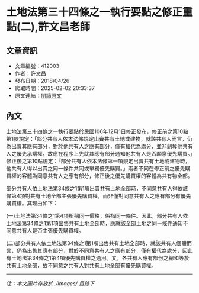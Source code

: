 # 土地法第三十四條之一執行要點之修正重點(二),許文昌老師

## 文章資訊
- 文章編號：412003
- 作者：許文昌
- 發布日期：2018/04/26
- 爬取時間：2025-02-02 20:33:37
- 原文連結：[閱讀原文](https://real-estate.get.com.tw/Columns/detail.aspx?no=412003)

## 內文
土地法第三十四條之一執行要點於民國106年12月1日修正發布，修正前之第10點第1款規定：「部分共有人依本法條規定出賣共有土地或建物，就該共有人而言，仍為出賣其應有部分，對於他共有人之應有部分，僅有權代為處分，並非剝奪他共有人之優先承購權，故應在程序上先就其應有部分通知他共有人是否願意優先購買。」修正後之第10點規定：「部分共有人依本法條第一項規定出賣共有土地或建物時，他共有人得以出賣之同一條件共同或單獨優先購買。」兩者不同在修正前之優先購買權的客體為同意共有人之應有部分，修正後之優先購買權的客體為共有物全部。

部分共有人依土地法第34條之1第1項出賣共有土地全部時，不同意共有人得依該條第4項對共有土地全部主張優先購買權，而非僅對同意共有人之應有部分有優先購買權。其理由如下：

(一)土地法第34條之1第4項所稱同一價格，係指同一條件。因此，部分共有人依土地法第34條之1第1項出售共有土地全部時，應就該全部土地之同一條件通知不同意共有人是否主張優先購買權。

(二)部分共有人依土地法第34條之1第1項出售共有土地全部時，就該共有人個體而言，仍為出售其應有部分，對於不同意共有人之應有部分，僅有權代為處分，因此有土地法第34條之1第4項優先購買權之適用。又，各共有人應有部份之總和等於共有土地全部，故不同意之共有人對共有土地全部有優先購買權。

---
*注：本文圖片存放於 ./images/ 目錄下*
